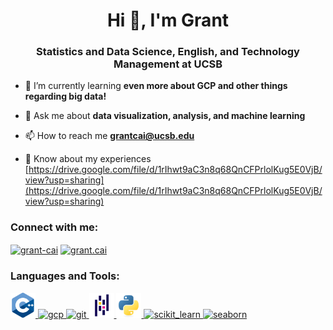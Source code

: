 <h1 align="center">Hi 👋, I'm Grant</h1>
<h3 align="center">Statistics and Data Science, English, and Technology Management at UCSB</h3>

- 🌱 I’m currently learning **even more about GCP and other things regarding big data!**

- 💬 Ask me about **data visualization, analysis, and machine learning**

- 📫 How to reach me **grantcai@ucsb.edu**

- 📄 Know about my experiences [https://drive.google.com/file/d/1rIhwt9aC3n8q68QnCFPrlolKug5E0VjB/view?usp=sharing](https://drive.google.com/file/d/1rIhwt9aC3n8q68QnCFPrlolKug5E0VjB/view?usp=sharing)

<h3 align="left">Connect with me:</h3>
<p align="left">
<a href="https://linkedin.com/in/grant-cai" target="blank"><img align="center" src="https://raw.githubusercontent.com/rahuldkjain/github-profile-readme-generator/master/src/images/icons/Social/linked-in-alt.svg" alt="grant-cai" height="30" width="40" /></a>
<a href="https://instagram.com/grant.cai" target="blank"><img align="center" src="https://raw.githubusercontent.com/rahuldkjain/github-profile-readme-generator/master/src/images/icons/Social/instagram.svg" alt="grant.cai" height="30" width="40" /></a>
</p>

<h3 align="left">Languages and Tools:</h3>
<p align="left"> <a href="https://www.w3schools.com/cpp/" target="_blank" rel="noreferrer"> <img src="https://raw.githubusercontent.com/devicons/devicon/master/icons/cplusplus/cplusplus-original.svg" alt="cplusplus" width="40" height="40"/> </a> <a href="https://cloud.google.com" target="_blank" rel="noreferrer"> <img src="https://www.vectorlogo.zone/logos/google_cloud/google_cloud-icon.svg" alt="gcp" width="40" height="40"/> </a> <a href="https://git-scm.com/" target="_blank" rel="noreferrer"> <img src="https://www.vectorlogo.zone/logos/git-scm/git-scm-icon.svg" alt="git" width="40" height="40"/> </a> <a href="https://pandas.pydata.org/" target="_blank" rel="noreferrer"> <img src="https://raw.githubusercontent.com/devicons/devicon/2ae2a900d2f041da66e950e4d48052658d850630/icons/pandas/pandas-original.svg" alt="pandas" width="40" height="40"/> </a> <a href="https://www.python.org" target="_blank" rel="noreferrer"> <img src="https://raw.githubusercontent.com/devicons/devicon/master/icons/python/python-original.svg" alt="python" width="40" height="40"/> </a> <a href="https://scikit-learn.org/" target="_blank" rel="noreferrer"> <img src="https://upload.wikimedia.org/wikipedia/commons/0/05/Scikit_learn_logo_small.svg" alt="scikit_learn" width="40" height="40"/> </a> <a href="https://seaborn.pydata.org/" target="_blank" rel="noreferrer"> <img src="https://seaborn.pydata.org/_images/logo-mark-lightbg.svg" alt="seaborn" width="40" height="40"/> </a> </p>
